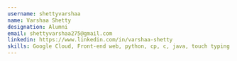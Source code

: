```yaml
---
username: shettyvarshaa
name: Varshaa Shetty
designation: Alumni
email: shettyvarshaa275@gmail.com
linkedin: https://www.linkedin.com/in/varshaa-shetty
skills: Google Cloud, Front-end web, python, cp, c, java, touch typing
---
```

